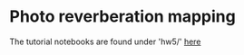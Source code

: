 # Photo reverberation mapping

The tutorial notebooks are found under 'hw5/' [here](https://gp12.datalab.noirlab.edu/user/ridhamm/doc/tree/notebooks_20230428_113458/05_Contrib/TimeDomain/PhotoReverberationMappingAGN)
